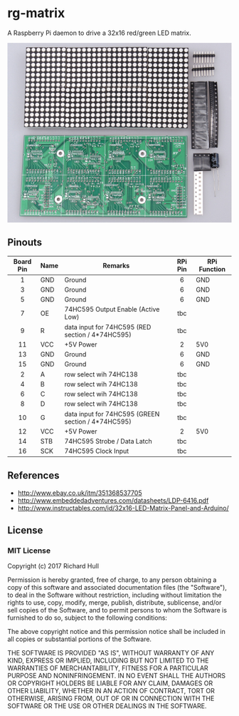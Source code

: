 # rg-matrix
A Raspberry Pi daemon to drive a 32x16 red/green LED matrix.

![Image of LED Matrix](images/s-l1600.jpg)

## Pinouts

| Board Pin | Name | Remarks                                            | RPi Pin | RPi Function |
|:---------:|------|----------------------------------------------------|:-------:|--------------|
| 1         | GND  | Ground                                             | 6       | GND          |
| 3         | GND  | Ground                                             | 6       | GND          |
| 5         | GND  | Ground                                             | 6       | GND          |
| 7         | OE   | 74HC595 Output Enable (Active Low)                 | tbc     |              |
| 9         | R    | data input for 74HC595 (RED section / 4*74HC595)   | tbc     |              |
| 11        | VCC  | +5V Power                                          | 2       | 5V0          |
| 13        | GND  | Ground                                             | 6       | GND          |
| 15        | GND  | Ground                                             | 6       | GND          |
| 2         | A    | row select wih 74HC138                             | tbc     |              |
| 4         | B    | row select wih 74HC138                             | tbc     |              |
| 6         | C    | row select wih 74HC138                             | tbc     |              |
| 8         | D    | row select wih 74HC138                             | tbc     |              |
| 10        | G    | data input for 74HC595 (GREEN section / 4*74HC595) | tbc     |              |
| 12        | VCC  | +5V Power                                          | 2       | 5V0          |
| 14        | STB  | 74HC595 Strobe / Data Latch                        | tbc     |              |
| 16        | SCK  | 74HC595 Clock Input                                | tbc     |              |

## References

* http://www.ebay.co.uk/itm/351368537705
* http://www.embeddedadventures.com/datasheets/LDP-6416.pdf
* http://www.instructables.com/id/32x16-LED-Matrix-Panel-and-Arduino/

## License

### MIT License

Copyright (c) 2017 Richard Hull

Permission is hereby granted, free of charge, to any person obtaining a copy
of this software and associated documentation files (the "Software"), to deal
in the Software without restriction, including without limitation the rights
to use, copy, modify, merge, publish, distribute, sublicense, and/or sell
copies of the Software, and to permit persons to whom the Software is
furnished to do so, subject to the following conditions:

The above copyright notice and this permission notice shall be included in all
copies or substantial portions of the Software.

THE SOFTWARE IS PROVIDED "AS IS", WITHOUT WARRANTY OF ANY KIND, EXPRESS OR
IMPLIED, INCLUDING BUT NOT LIMITED TO THE WARRANTIES OF MERCHANTABILITY,
FITNESS FOR A PARTICULAR PURPOSE AND NONINFRINGEMENT. IN NO EVENT SHALL THE
AUTHORS OR COPYRIGHT HOLDERS BE LIABLE FOR ANY CLAIM, DAMAGES OR OTHER
LIABILITY, WHETHER IN AN ACTION OF CONTRACT, TORT OR OTHERWISE, ARISING FROM,
OUT OF OR IN CONNECTION WITH THE SOFTWARE OR THE USE OR OTHER DEALINGS IN THE
SOFTWARE.
